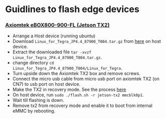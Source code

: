 # Guidlines to flash edge devices

### [Axiomtek eBOX800-900-FL (Jetson TX2)](https://www.axiomtek.com/Default.aspx?MenuId=Products&FunctionId=ProductView&ItemId=24809&C=eBOX800-900-FL&upcat=350)

* Arrange a Host device (running ubuntu)
* Download `Linux_for_Tegra_JP4.4_87900_T004.tar.gz` from [here](https://www.asuswebstorage.com/navigate/a/#/s/AB36002AD03841239C868974B66619E0Y) on host device.
* Extract the downloaded file `tar -xvzf Linux_for_Tegra_JP4.4_87900_T004.tar.gz`.
* change directory `cd Linux_for_Tegra_JP4.4_87900_T004/Linux_for_Tegra`.
* Turn upside down the Axiomtek TX2 box and remove screws.
* Connect the micro usb cable from micro usb port on axiomtek TX2 (on CN7) to usb port on host device.
* Make the TX2 in recovery mode. See the process [here](https://www.axiomtek.com/Download/download/eBOX800-900-FL/eBOX800-900-FL%20User's%20Manual%20VA1_12-17-2018.pdf)
* On host device, run `sudo ./flash.sh -r jetson-tx2 mmcblk0p1`.
* Wait till flashing is down.
* Remove tx2 from recovery mode and enable it to boot from internal eMMC by rebooting.
